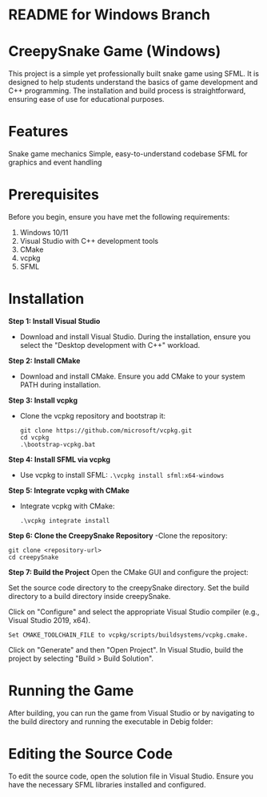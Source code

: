 # README for Windows Branch

# CreepySnake Game (Windows)

This project is a simple yet professionally built snake game using SFML. It is designed to help students understand the basics of game development and C++ programming. The installation and build process is straightforward, ensuring ease of use for educational   purposes.

# Features

Snake game mechanics
Simple, easy-to-understand codebase
SFML for graphics and event handling

# Prerequisites
Before you begin, ensure you have met the following requirements:

1. Windows 10/11
2. Visual Studio with C++ development tools
3. CMake
4. vcpkg
5. SFML

# Installation

**Step 1: Install Visual Studio**
- Download and install Visual Studio. During the installation, ensure you select the "Desktop development with C++" workload.

**Step 2: Install CMake**
- Download and install CMake. Ensure you add CMake to your system PATH during installation.

**Step 3: Install vcpkg**
- Clone the vcpkg repository and bootstrap it:
  ```
  git clone https://github.com/microsoft/vcpkg.git
  cd vcpkg
  .\bootstrap-vcpkg.bat
  ```


**Step 4: Install SFML via vcpkg**
- Use vcpkg to install SFML:
  ``` .\vcpkg install sfml:x64-windows ```  

**Step 5: Integrate vcpkg with CMake**
- Integrate vcpkg with CMake:

  ``` .\vcpkg integrate install ```

**Step 6: Clone the CreepySnake Repository**
-Clone the repository:

```
git clone <repository-url>
cd creepySnake
```

**Step 7: Build the Project**
Open the CMake GUI and configure the project:


Set the source code directory to the creepySnake directory.
Set the build directory to a build directory inside creepySnake.

Click on "Configure" and select the appropriate Visual Studio compiler (e.g., Visual Studio 2019, x64).


```
Set CMAKE_TOOLCHAIN_FILE to vcpkg/scripts/buildsystems/vcpkg.cmake.
```


Click on "Generate" and then "Open Project".
In Visual Studio, build the project by selecting "Build > Build Solution".

# Running the Game
After building, you can run the game from Visual Studio or by navigating to the build directory and running the executable in Debig folder:


# Editing the Source Code
To edit the source code, open the solution file in Visual Studio. Ensure you have the necessary SFML libraries installed and configured.
